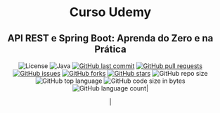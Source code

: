 <h1 align="center">Curso Udemy 
 </h1>
 <h2 align="center"> 
    API REST e Spring Boot: Aprenda do Zero e na Prática
 </h2>
 
 <div align="center">
	 
![License](https://img.shields.io/badge/license-MIT-blue.svg) 
![Java](https://img.shields.io/badge/Java-v21-orange.svg) 
[![GitHub last commit](https://img.shields.io/github/last-commit/Antonio-Romes/demo-park-api)](https://github.com/Antonio-Romes/demo-park-api/commits/master)
[![GitHub pull requests](https://img.shields.io/github/issues-pr-raw/Antonio-Romes/demo-park-api)](https://github.com/Antonio-Romes/demo-park-api/pulls)
[![GitHub issues](https://img.shields.io/github/issues/Antonio-Romes/demo-park-api)](https://github.com/Antonio-Romes/demo-park-api/issues)
[![GitHub forks](https://img.shields.io/github/forks/Antonio-Romes/demo-park-api)](https://github.com/Antonio-Romes/demo-park-api/network)
[![GitHub stars](https://img.shields.io/github/stars/Antonio-Romes/demo-park-api)](https://github.com/Antonio-Romes/demo-park-api/stargazers)
![GitHub repo size](https://img.shields.io/github/repo-size/Antonio-Romes/demo-park-api)
![GitHub top language](https://img.shields.io/github/languages/top/Antonio-Romes/demo-park-api.svg)
![GitHub code size in bytes](https://img.shields.io/github/languages/code-size/Antonio-Romes/demo-park-api)
![GitHub language count](https://img.shields.io/github/languages/count/Antonio-Romes/demo-park-api)|

|




 </div>
